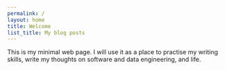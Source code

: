 ```yaml
---
permalink: /
layout: home
title: Welcome
list_title: My blog posts
---
```


This is my minimal web page. I will use it as a place to practise my writing skills, write my thoughts on software and data engineering, and life. 